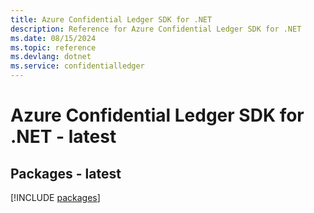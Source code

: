 ```yaml
---
title: Azure Confidential Ledger SDK for .NET
description: Reference for Azure Confidential Ledger SDK for .NET
ms.date: 08/15/2024
ms.topic: reference
ms.devlang: dotnet
ms.service: confidentialledger
---
```

# Azure Confidential Ledger SDK for .NET - latest
## Packages - latest
[!INCLUDE [packages](confidential-ledger-index.md)]